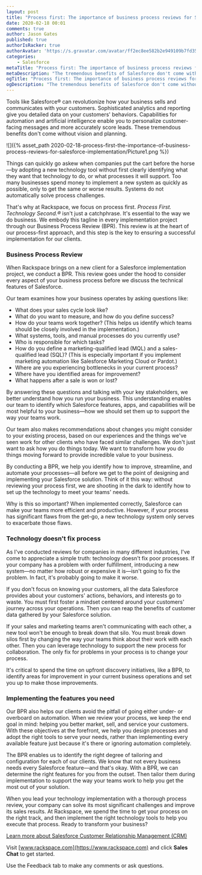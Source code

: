 ```yaml
---
layout: post
title: "Process first: The importance of business process reviews for Salesforce implementation"
date: 2020-02-18 00:01
comments: true
author: Jason Gates
published: true
authorIsRacker: true
authorAvatar: 'https://s.gravatar.com/avatar/ff2ec8ee582b2e949109b7fd353734f2'
categories:
    - Salesforce
metaTitle: "Process first: The importance of business process reviews for Salesforce implementation"
metaDescription: "The tremendous benefits of Salesforce don't come without vision and planning."
ogTitle: "Process first: The importance of business process reviews for Salesforce implementation"
ogDescription: "The tremendous benefits of Salesforce don't come without vision and planning."
---
```


Tools like Salesforce&reg; can revolutionize how your business sells and
communicates with your customers. Sophisticated analytics and reporting give
you detailed data on your customers' behaviors. Capabilities for automation and
artificial intelligence enable you to personalize customer-facing messages and
more accurately score leads. These tremendous benefits don't come without vision
and planning.

<!-- more -->

![]({% asset_path 2020-02-18-process-first-the-importance-of-business-process-reviews-for-salesforce-implementation/Picture1.png %})

Things can quickly go askew when companies put the cart before the
horse&mdash;by adopting a new technology tool without first clearly identifying
what they want that technology to do, or what processes it will support. Too
many businesses spend money to implement a new system as quickly as possible,
only to get the same or worse results. Systems do not automatically solve process
challenges.

That's why at Rackspace, we focus on process first. *Process First. Technology Second.&reg;*
isn't just a catchphrase. It's essential to the way we do business. We embody
this tagline in every implementation project through our Business Process Review
(BPR). This review is at the heart of our process-first approach, and this step
is the key to ensuring a successful implementation for our clients.

### Business Process Review

When Rackspace brings on a new client for a Salesforce implementation project,
we conduct a BPR. This review goes under the hood to consider every aspect of
your business process before we discuss the technical features of Salesforce.

Our team examines how your business operates by asking questions like:

- What does your sales cycle look like?
- What do you want to measure, and how do you define success?
- How do your teams work together? (This helps us identify which teams should
  be closely involved in the implementation.)
- What systems, tools, and manual processes do you currently use?
- Who is responsible for which tasks?
- How do you define a marketing-qualified lead (MQL) and a sales-qualified lead
  (SQL)? (This is especially important if you implement marketing
  automation like Salesforce Marketing Cloud or Pardot.)
- Where are you experiencing bottlenecks in your current process?
- Where have you identified areas for improvement?
- What happens after a sale is won or lost?

By answering these questions and talking with your key stakeholders, we better
understand how you run your business. This understanding enables our team to
identify which Salesforce features, apps, and capabilities will be most
helpful to your business&mdash;how we should set them up to support the way
your teams work.

Our team also makes recommendations about changes you might
consider to your existing process, based on our experiences and the things we've
seen work for other clients who have faced similar challenges. We don't just
want to ask how you do things today. We want to transform how you do things
moving forward to provide incredible value to your business.

By conducting a BPR, we help you identify how to improve, streamline, and
automate your processes&mdash;all before we get to the point of designing and
implementing your Salesforce solution. Think of it this way: without reviewing
your process first, we are shooting in the dark to identify how to set up the
technology to meet your teams' needs.

Why is this so important? When implemented correctly, Salesforce can make your
teams more efficient and productive. However, if your process has significant
flaws from the get-go, a new technology system only serves to exacerbate
those flaws.

### Technology doesn't fix process

As I've conducted reviews for companies in many different industries, I've come
to appreciate a simple truth: technology doesn't fix poor processes. If your
company has a problem with order fulfillment, introducing a new system&mdash;no
matter how robust or expensive it is&mdash;isn't going to fix the problem. In
fact, it's probably going to make it worse.

If you don't focus on knowing your customers, all the data Salesforce provides
about your customers' actions, behaviors, and interests go to waste. You
must first foster a mindset centered around your customers' journey across your
operations. Then you can reap the benefits of customer data gathered by your
Salesforce solution.

If your sales and marketing teams aren't communicating with each other, a new
tool won't be enough to break down that silo. You must break down silos first
by changing the way your teams think about their work with each other. Then
you can leverage technology to support the new process for collaboration. The only fix
for problems in your process is to change your process.

It's critical to spend the time on upfront discovery initiatives, like a BPR, to
identify areas for improvement in your current business operations and set you
up to make those improvements.

### Implementing the features you need

Our BPR also helps our clients avoid the pitfall of going either under- or
overboard on automation. When we review your process, we keep the end goal in
mind: helping you better market, sell, and service your customers. With these
objectives at the forefront, we help you design processes and adopt the right
tools to serve your needs, rather than implementing every available feature just
because it's there or ignoring automation completely.

The BPR enables us to identify the right degree of tailoring and configuration
for each of our clients. We know that not every business needs every Salesforce
feature&mdash;and that's okay. With a BPR, we can determine the right features
for you from the outset. Then tailor them during implementation to support the way
your teams work to help you get the most out of your solution.

When you lead your technology implementation with a thorough process review,
your company can solve its most significant challenges and improve its sales
results. At Rackspace, we spend the time to get your process on the right
track, and then implement the right technology tools to help you execute that
process. Ready to transform your business?

<a class="cta purple" id="cta" href="https://www.rackspace.com/salesforce">Learn more about Salesforce Customer Relationship Management (CRM)</a>

Visit [www.rackspace.com](https://www.rackspace.com) and click **Sales Chat**
to get started.

Use the Feedback tab to make any comments or ask questions.
